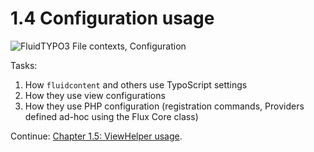 1.4 Configuration usage
=======================

![FluidTYPO3 File contexts, Configuration](../Images/FileContext/Configuration.svgz)

Tasks:

1. How `fluidcontent` and others use TypoScript settings
2. How they use view configurations
3. How they use PHP configuration (registration commands, Providers defined ad-hoc using the Flux Core class)

Continue: [Chapter 1.5: ViewHelper usage](1.5.ViewHelperUsage.md).
